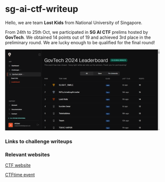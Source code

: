 # sg-ai-ctf-writeup

Hello, we are team **Lost Kids** from National University of Singapore.

From 24th to 25th Oct, we participated in **SG AI CTF** prelims hosted by **GovTech**. We obtained 14 points out of 19 and achieved 3rd place in the preliminary round. We are lucky enough to be qualified for the final round!

![image-20241028120017251](./ranking_prelims.png)



### Links to challenge writeups



### Relevant websites

[CTF website](https://crucible.dreadnode.io/challenges/event/govtech-2024/info)

[CTFtime event](https://ctftime.org/event/2546/)

